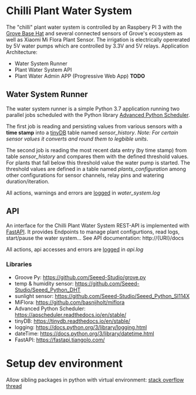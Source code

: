 # Chilli Plant Water System

The "chilli" plant water system is controlled by an Raspbery PI 3 with the [Grove Base Hat](https://wiki.seeedstudio.com/Grove_Base_Hat_for_Raspberry_Pi/) 
and several connected sensors of Grove's ecosystem as well as Xiaomi Mi Flora Plant Sensor. The irrigation is electrically opererated by 5V water pumps which are controlled by 3.3V and 5V relays.
Application Architecture:

* Water System Runner
* Plant Water System API
* Plant Water Admin APP (Progressive Web App) **TODO**

## Water System Runner
The water system runner is a simple Python 3.7 application running two parallel jobs scheduled with the Python library [Advanced Python Scheduler](https://apscheduler.readthedocs.io/en/stable/).

The first job is reading and persisting values from various sensors with a **time stamp** into a [tinyDB](https://tinydb.readthedocs.io/en/stable/) table named *sensor_history*. _Note: For certain sensor values it converts and round them to legbible units_. 

The second job is reading the most recent data entry (by time stamp) from table *sensor_history* and compares them with the defined threshold values. For plants that fall below this threshold value the water pump is started. The threshold values are defined in a table named *plants_configuration* among other configurations for sensor channels, relay pins and watering duration/iteration.

All actions, warnings and errors are [logged](https://docs.python.org/3/library/logging.html) in *water_system.log* 

## API
An interface for the Chilli Plant Water System REST-API is implemented with [FastAPI](https://fastapi.tiangolo.com/). 
It provides Endpoints to manage plant configurtions, read logs, start/pause the water system... See API documentation: http://{URI}/docs 

All actions, api accesses and errors are [logged](https://docs.python.org/3/library/logging.html) in *api.log* 

### Libraries
 * Groove Py: https://github.com/Seeed-Studio/grove.py
 * temp & humidity sensor: https://github.com/Seeed-Studio/Seeed_Python_DHT
 * sunlight sensor: https://github.com/Seeed-Studio/Seeed_Python_SI114X
 * MiFlora: https://github.com/basnijholt/miflora
 * Advanced Python Scheduler: https://apscheduler.readthedocs.io/en/stable/
 * tinyDB: https://tinydb.readthedocs.io/en/stable/
 * logging: https://docs.python.org/3/library/logging.html
 * dateTime: https://docs.python.org/3/library/datetime.html
 * FastAPI: https://fastapi.tiangolo.com/

# Setup dev environment
Allow sibling packages in python with virtual environment: [stack overflow thread](https://stackoverflow.com/questions/6323860/sibling-package-imports/50193944#50193944)
